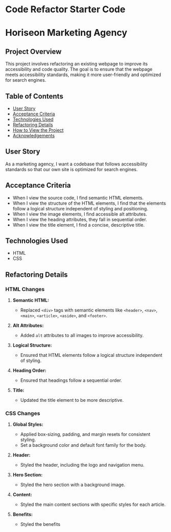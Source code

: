 # Code Refactor Starter Code

# Horiseon Marketing Agency

## Project Overview

This project involves refactoring an existing webpage to improve its accessibility and code quality. The goal is to ensure that the webpage meets accessibility standards, making it more user-friendly and optimized for search engines.

## Table of Contents

- [User Story](#user-story)
- [Acceptance Criteria](#acceptance-criteria)
- [Technologies Used](#technologies-used)
- [Refactoring Details](#refactoring-details)
- [How to View the Project](#how-to-view-the-project)
- [Acknowledgements](#acknowledgements)

## User Story

As a marketing agency, I want a codebase that follows accessibility standards so that our own site is optimized for search engines.

## Acceptance Criteria

- When I view the source code, I find semantic HTML elements.
- When I view the structure of the HTML elements, I find that the elements follow a logical structure independent of styling and positioning.
- When I view the image elements, I find accessible alt attributes.
- When I view the heading attributes, they fall in sequential order.
- When I view the title element, I find a concise, descriptive title.

## Technologies Used

- HTML
- CSS

## Refactoring Details

### HTML Changes

1. **Semantic HTML:**
   - Replaced `<div>` tags with semantic elements like `<header>`, `<nav>`, `<main>`, `<article>`, `<aside>`, and `<footer>`.

2. **Alt Attributes:**
   - Added `alt` attributes to all images to improve accessibility.

3. **Logical Structure:**
   - Ensured that HTML elements follow a logical structure independent of styling.

4. **Heading Order:**
   - Ensured that headings follow a sequential order.

5. **Title:**
   - Updated the title element to be more descriptive.

### CSS Changes

1. **Global Styles:**
   - Applied box-sizing, padding, and margin resets for consistent styling.
   - Set a background color and default font family for the body.

2. **Header:**
   - Styled the header, including the logo and navigation menu.

3. **Hero Section:**
   - Styled the hero section with a background image.

4. **Content:**
   - Styled the main content sections with specific styles for each article.

5. **Benefits:**
   - Styled the benefits

